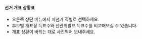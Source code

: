 #### **선거 개표 상황표**

- 오른쪽 상단 메뉴에서 피선거 직별로 선택하세요.
- 후보별 개표장 득표수와 선관위발표 득표수를 비교해보실 수 있습니다.
- 개표 상황이 바뀌는 대로 사진찍어 보내주세요.
